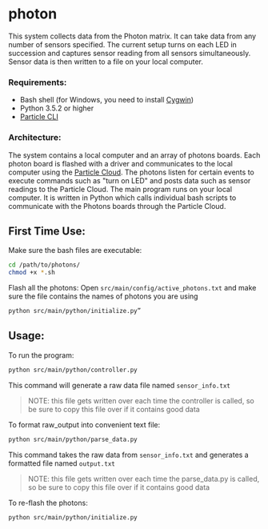 # photon
This system collects data from the Photon matrix. It can take data from any number of sensors specified. The current setup turns on each LED in succession and captures sensor reading from all sensors simultaneously. Sensor data is then written to a file on your local computer.

### Requirements:
* Bash shell (for Windows, you need to install [Cygwin](https://www.cygwin.com/))
* Python 3.5.2 or higher
* [Particle CLI](https://www.particle.io/products/development-tools/particle-command-line-interface)

### Architecture:
The system contains a local computer and an array of photons boards. Each photon board is flashed with a driver and communicates to the local computer using the [Particle Cloud](https://www.particle.io/products/platform/particle-cloud). The photons listen for certain events to execute commands such as "turn on LED" and posts data such as sensor readings to the Particle Cloud. The main program runs on your local computer. It is written in Python which calls individual bash scripts to communicate with the Photons boards through the Particle Cloud.

## First Time Use:
Make sure the bash files are executable:
```bash
cd /path/to/photons/
chmod +x *.sh
```
Flash all the photons:
Open `src/main/config/active_photons.txt` and make sure the file contains the names of photons you are using
```bash
python src/main/python/initialize.py”
```

## Usage:

To run the program: 
```bash
python src/main/python/controller.py
```
This command will generate a raw data file named `sensor_info.txt`
> NOTE: this file gets written over each time the controller is called, so be sure to copy this file over if it contains good data

To format raw_output into convenient text file:
```bash
python src/main/python/parse_data.py
```
This command takes the raw data from `sensor_info.txt` and generates a formatted file named `output.txt`
> NOTE: this file gets written over each time the parse_data.py is called, so be sure to copy this file over if it contains good data

To re-flash the photons:
```bash
python src/main/python/initialize.py
```

